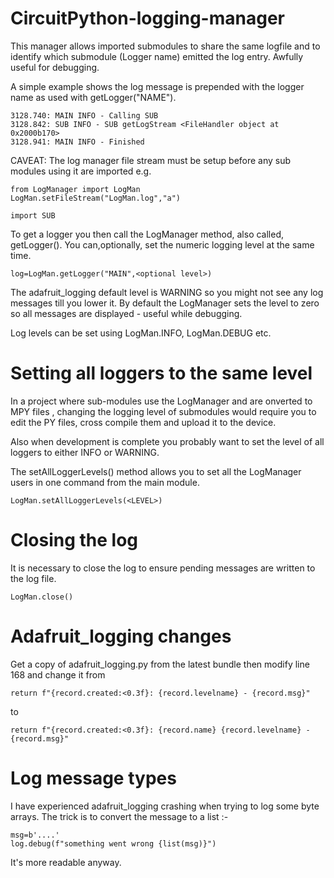 # CircuitPython-logging-manager

This manager allows imported submodules to share the same logfile and to identify which submodule (Logger name) emitted the log entry. Awfully useful for debugging.

A simple example shows the log message is prepended with the logger name as used with getLogger("NAME").

```
3128.740: MAIN INFO - Calling SUB
3128.842: SUB INFO - SUB getLogStream <FileHandler object at 0x2000b170>
3128.941: MAIN INFO - Finished
```

CAVEAT: The log manager file stream must be setup before any sub modules using it are imported e.g.

```
from LogManager import LogMan
LogMan.setFileStream("LogMan.log","a")

import SUB
```
To get a logger you then call the LogManager method, also called, getLogger(). You can,optionally, set the numeric logging level at the same time.

```
log=LogMan.getLogger("MAIN",<optional level>)
```
The adafruit_logging default level is WARNING so you might not see any log messages till you lower it. By default the LogManager sets the level to zero so all messages are displayed - useful while debugging.

Log levels can be set using LogMan.INFO, LogMan.DEBUG etc.

# Setting all loggers to the same level

In a project where sub-modules use the LogManager and are onverted to MPY files , changing the logging level of submodules would require you to edit the PY files, cross compile them and upload it to the device.

Also when development is complete you probably want to set the level of all loggers to either INFO or WARNING.

The setAllLoggerLevels() method allows you to set all the LogManager users in one command from the main module.

```
LogMan.setAllLoggerLevels(<LEVEL>)
```

# Closing the log

It is necessary to close the log to ensure pending messages are written to the log file.

```
LogMan.close()
```

# Adafruit_logging changes
Get a copy of adafruit_logging.py from the latest bundle then modify line 168 and change it from
```
return f"{record.created:<0.3f}: {record.levelname} - {record.msg}"
```
to
```
return f"{record.created:<0.3f}: {record.name} {record.levelname} - {record.msg}"
```
# Log message types

I have experienced adafruit_logging crashing when trying to log some byte arrays. The trick is to convert the message to a list :-

```
msg=b'....'
log.debug(f"something went wrong {list(msg)}")
```
It's more readable anyway.


